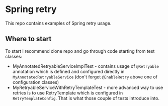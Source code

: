 # Spring retry  
This repo contains examples of Spring retry usage.  
## Where to start  
To start I recommend clone repo and go through code starting from test classes:
- MyAnnotatedRetryableServiceImplTest - contains usage of `@Retryable` annotation which is defined and configured 
directly in `MyAnnotatedRetryableService` (don't forget `@EnableRetry` above one of configuration classes)
- MyRetryableServiceWithRetryTemplateTest - more advanced way to use retries is to use RetryTemplate which is configured 
in `RetryTemplateConfig`. That is what those couple of tests introduce into.